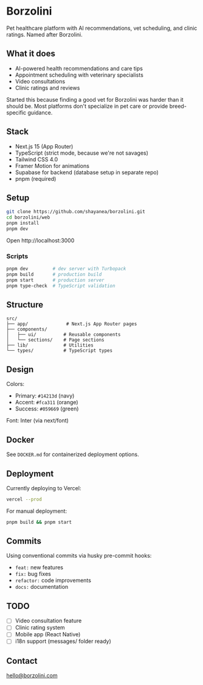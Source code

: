 # Borzolini

Pet healthcare platform with AI recommendations, vet scheduling, and clinic ratings. Named after Borzolini.

## What it does

- AI-powered health recommendations and care tips
- Appointment scheduling with veterinary specialists
- Video consultations
- Clinic ratings and reviews

Started this because finding a good vet for Borzolini was harder than it should be. Most platforms don't specialize in pet care or provide breed-specific guidance.

## Stack

- Next.js 15 (App Router)
- TypeScript (strict mode, because we're not savages)
- Tailwind CSS 4.0
- Framer Motion for animations
- Supabase for backend (database setup in separate repo)
- pnpm (required)

## Setup

```bash
git clone https://github.com/shayanea/borzolini.git
cd borzolini/web
pnpm install
pnpm dev
```

Open http://localhost:3000

### Scripts

```bash
pnpm dev         # dev server with Turbopack
pnpm build       # production build
pnpm start       # production server
pnpm type-check  # TypeScript validation
```

## Structure

```
src/
├── app/              # Next.js App Router pages
├── components/
│   ├── ui/          # Reusable components
│   └── sections/    # Page sections
├── lib/             # Utilities
└── types/           # TypeScript types
```

## Design

Colors:

- Primary: `#14213d` (navy)
- Accent: `#fca311` (orange)
- Success: `#059669` (green)

Font: Inter (via next/font)

## Docker

See `DOCKER.md` for containerized deployment options.

## Deployment

Currently deploying to Vercel:

```bash
vercel --prod
```

For manual deployment:

```bash
pnpm build && pnpm start
```

## Commits

Using conventional commits via husky pre-commit hooks:

- `feat:` new features
- `fix:` bug fixes
- `refactor:` code improvements
- `docs:` documentation

## TODO

- [ ] Video consultation feature
- [ ] Clinic rating system
- [ ] Mobile app (React Native)
- [ ] i18n support (messages/ folder ready)

## Contact

hello@borzolini.com
